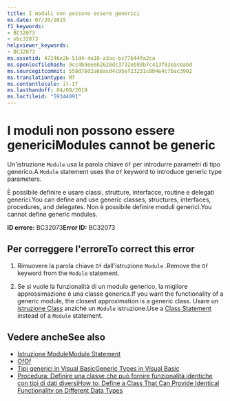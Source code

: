 ```yaml
---
title: I moduli non possono essere generici
ms.date: 07/20/2015
f1_keywords:
- BC32073
- vbc32073
helpviewer_keywords:
- BC32073
ms.assetid: 47246e2b-51d4-4a10-a3ac-bc77b44fa2ca
ms.openlocfilehash: 9cc4b9eeeb2628dc3732eb93b7c413f83eaceabd
ms.sourcegitcommit: 558d78d2a68acd4c95ef23231c8b4e4c7bac3902
ms.translationtype: MT
ms.contentlocale: it-IT
ms.lasthandoff: 04/09/2019
ms.locfileid: "59344091"
---
```

# <a name="modules-cannot-be-generic"></a><span data-ttu-id="9eae8-102">I moduli non possono essere generici</span><span class="sxs-lookup"><span data-stu-id="9eae8-102">Modules cannot be generic</span></span>
<span data-ttu-id="9eae8-103">Un'istruzione `Module` usa la parola chiave `Of` per introdurre parametri di tipo generico.</span><span class="sxs-lookup"><span data-stu-id="9eae8-103">A `Module` statement uses the `Of` keyword to introduce generic type parameters.</span></span>  
  
 <span data-ttu-id="9eae8-104">È possibile definire e usare classi, strutture, interfacce, routine e delegati generici.</span><span class="sxs-lookup"><span data-stu-id="9eae8-104">You can define and use generic classes, structures, interfaces, procedures, and delegates.</span></span> <span data-ttu-id="9eae8-105">Non è possibile definire moduli generici.</span><span class="sxs-lookup"><span data-stu-id="9eae8-105">You cannot define generic modules.</span></span>  
  
 <span data-ttu-id="9eae8-106">**ID errore:** BC32073</span><span class="sxs-lookup"><span data-stu-id="9eae8-106">**Error ID:** BC32073</span></span>  
  
## <a name="to-correct-this-error"></a><span data-ttu-id="9eae8-107">Per correggere l'errore</span><span class="sxs-lookup"><span data-stu-id="9eae8-107">To correct this error</span></span>  
  
1. <span data-ttu-id="9eae8-108">Rimuovere la parola chiave `Of` dall'istruzione `Module` .</span><span class="sxs-lookup"><span data-stu-id="9eae8-108">Remove the `Of` keyword from the `Module` statement.</span></span>  
  
2. <span data-ttu-id="9eae8-109">Se si vuole la funzionalità di un modulo generico, la migliore approssimazione è una classe generica.</span><span class="sxs-lookup"><span data-stu-id="9eae8-109">If you want the functionality of a generic module, the closest approximation is a generic class.</span></span> <span data-ttu-id="9eae8-110">Usare un [istruzione Class](../../visual-basic/language-reference/statements/class-statement.md) anziché un `Module` istruzione.</span><span class="sxs-lookup"><span data-stu-id="9eae8-110">Use a [Class Statement](../../visual-basic/language-reference/statements/class-statement.md) instead of a `Module` statement.</span></span>  
  
## <a name="see-also"></a><span data-ttu-id="9eae8-111">Vedere anche</span><span class="sxs-lookup"><span data-stu-id="9eae8-111">See also</span></span>

- [<span data-ttu-id="9eae8-112">Istruzione Module</span><span class="sxs-lookup"><span data-stu-id="9eae8-112">Module Statement</span></span>](../../visual-basic/language-reference/statements/module-statement.md)
- [<span data-ttu-id="9eae8-113">Of</span><span class="sxs-lookup"><span data-stu-id="9eae8-113">Of</span></span>](../../visual-basic/language-reference/statements/of-clause.md)
- [<span data-ttu-id="9eae8-114">Tipi generici in Visual Basic</span><span class="sxs-lookup"><span data-stu-id="9eae8-114">Generic Types in Visual Basic</span></span>](../../visual-basic/programming-guide/language-features/data-types/generic-types.md)
- [<span data-ttu-id="9eae8-115">Procedura: Definire una classe che può fornire funzionalità identiche con tipi di dati diversi</span><span class="sxs-lookup"><span data-stu-id="9eae8-115">How to: Define a Class That Can Provide Identical Functionality on Different Data Types</span></span>](../../visual-basic/programming-guide/language-features/data-types/how-to-define-a-class-that-can-provide-identical-functionality.md)

